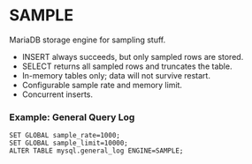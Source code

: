 # SAMPLE

MariaDB storage engine for sampling stuff.

* INSERT always succeeds, but only sampled rows are stored.
* SELECT returns all sampled rows and truncates the table.
* In-memory tables only; data will not survive restart.
* Configurable sample rate and memory limit.
* Concurrent inserts.

### Example: General Query Log

    SET GLOBAL sample_rate=1000;
    SET GLOBAL sample_limit=10000;
    ALTER TABLE mysql.general_log ENGINE=SAMPLE;